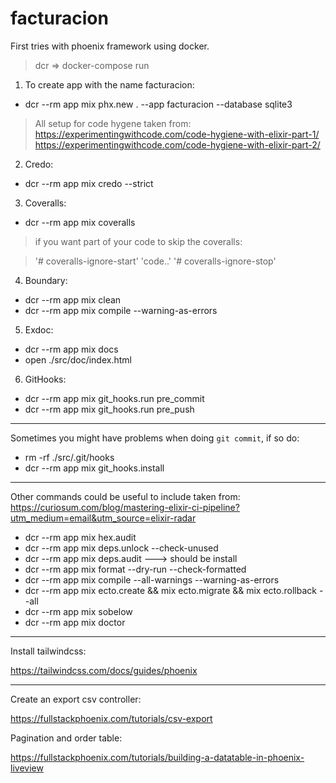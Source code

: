 # facturacion
First tries with phoenix framework using docker.


>dcr => docker-compose run

1. To create app with the name facturacion:

- dcr --rm app mix phx.new . --app facturacion --database sqlite3

>All setup for code hygene taken from: 
>https://experimentingwithcode.com/code-hygiene-with-elixir-part-1/
>https://experimentingwithcode.com/code-hygiene-with-elixir-part-2/

2. Credo:

- dcr --rm app mix credo --strict

3. Coveralls:

- dcr --rm app mix coveralls

>if you want part of your code to skip the coveralls:

>'# coveralls-ignore-start'
>'code..'
>'# coveralls-ignore-stop'

4. Boundary:

- dcr --rm app mix clean
- dcr --rm app mix compile --warning-as-errors

5. Exdoc:
- dcr --rm app mix docs
- open ./src/doc/index.html

6. GitHooks:
- dcr --rm app mix git_hooks.run pre_commit
- dcr --rm app mix git_hooks.run pre_push

---
Sometimes you might have problems when doing `git commit`, if so do:
- rm -rf ./src/.git/hooks
- dcr --rm app mix git_hooks.install

---
Other commands could be useful to include taken from:
https://curiosum.com/blog/mastering-elixir-ci-pipeline?utm_medium=email&utm_source=elixir-radar

- dcr --rm app mix hex.audit
- dcr --rm app mix deps.unlock --check-unused
- dcr --rm app mix deps.audit ---> should be install
- dcr --rm app mix format --dry-run --check-formatted
- dcr --rm app mix compile --all-warnings --warning-as-errors
- dcr --rm app mix ecto.create && mix ecto.migrate && mix ecto.rollback --all
- dcr --rm app mix sobelow
- dcr --rm app mix doctor

----
Install tailwindcss:

https://tailwindcss.com/docs/guides/phoenix

---

Create an export csv controller:

https://fullstackphoenix.com/tutorials/csv-export

Pagination and order table:

https://fullstackphoenix.com/tutorials/building-a-datatable-in-phoenix-liveview
